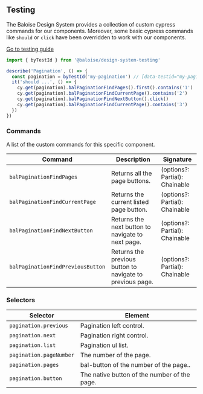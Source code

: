 ## Testing

The Baloise Design System provides a collection of custom cypress commands for our components. Moreover, some basic cypress commands like `should` or `click` have been overridden to work with our components.

<a class="sb-unstyled button is-primary" href="../?path=/docs/development-testing--page">Go to testing guide</a>

<!-- START: human documentation -->

```ts
import { byTestId } from '@baloise/design-system-testing'

describe('Pagination', () => {
  const pagination = byTestId('my-pagination') // [data-testid="my-pagination"]
  it('should ...', () => {
    cy.get(pagination).balPaginationFindPages().first().contains('1')
    cy.get(pagination).balPaginationFindCurrentPage().contains('2')
    cy.get(pagination).balPaginationFindNextButton().click()
    cy.get(pagination).balPaginationFindCurrentPage().contains('3')
  })
})
```

<!-- END: human documentation -->

### Commands

A list of the custom commands for this specific component.

| Command                           | Description                                               | Signature                                        |
| --------------------------------- | --------------------------------------------------------- | ------------------------------------------------ |
| `balPaginationFindPages`          | Returns all the page buttons.                             | (options?: Partial<Loggable>): Chainable<JQuery> |
| `balPaginationFindCurrentPage`    | Returns the current listed page button.                   | (options?: Partial<Loggable>): Chainable<JQuery> |
| `balPaginationFindNextButton`     | Returns the next button to navigate to next page.         | (options?: Partial<Loggable>): Chainable<JQuery> |
| `balPaginationFindPreviousButton` | Returns the previous button to navigate to previous page. | (options?: Partial<Loggable>): Chainable<JQuery> |


### Selectors

| Selector                | Element                                      |
| ----------------------- | -------------------------------------------- |
| `pagination.previous`   | Pagination left control.                     |
| `pagination.next`       | Pagination right control.                    |
| `pagination.list`       | Pagination ul list.                          |
| `pagination.pageNumber` | The number of the page.                      |
| `pagination.pages`      | bal-button of the number of the page..       |
| `pagination.button`     | The native button of the number of the page. |

